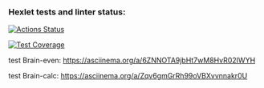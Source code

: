 ### Hexlet tests and linter status:
[![Actions Status](https://github.com/FunnyDevill/frontend-project-44/workflows/hexlet-check/badge.svg)](https://github.com/FunnyDevill/frontend-project-44/actions)

[![Test Coverage](https://api.codeclimate.com/v1/badges/4ce9a3925519bf4c97e2/test_coverage)](https://codeclimate.com/github/FunnyDevill/frontend-project-44/test_coverage)

test Brain-even:
https://asciinema.org/a/6ZNNOTA9jbHt7wM8HvR02IWYH

test Brain-calc:
https://asciinema.org/a/Zqv6gmGrRh99oVBXvvnnakr0U
